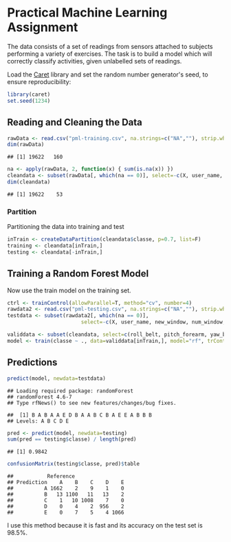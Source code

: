 Practical Machine Learning Assignment
========================================================

The data consists of a set of readings from sensors attached to subjects performing a variety of exercises. The task is to build a model which will correctly classify activities, given unlabelled sets of readings.

Load the [Caret](http://caret.r-forge.r-project.org/) library and set the random number generator's seed, to ensure reproducibility:


```r
library(caret)
set.seed(1234)
```

## Reading and Cleaning the Data

```r
rawData <- read.csv("pml-training.csv", na.strings=c("NA",""), strip.white=T)
dim(rawData)
```

```
## [1] 19622   160
```

```r
na <- apply(rawData, 2, function(x) { sum(is.na(x)) })
cleandata <- subset(rawData[, which(na == 0)], select=-c(X, user_name, new_window, num_window, raw_timestamp_part_1, raw_timestamp_part_2, cvtd_timestamp))
dim(cleandata)
```

```
## [1] 19622    53
```

### Partition
Partitioning the data into training and test 


```r
inTrain <- createDataPartition(cleandata$classe, p=0.7, list=F)
training <- cleandata[inTrain,]
testing <- cleandata[-inTrain,]
```

## Training a Random Forest Model

Now use the train model on the training set.


```r
ctrl <- trainControl(allowParallel=T, method="cv", number=4)
rawdata2 <- read.csv("pml-testing.csv", na.strings=c("NA",""), strip.white=T)
testdata <- subset(rawdata2[, which(na == 0)], 
                        select=-c(X, user_name, new_window, num_window, raw_timestamp_part_1, raw_timestamp_part_2, cvtd_timestamp))

validdata <- subset(cleandata, select=c(roll_belt, pitch_forearm, yaw_belt, magnet_dumbbell_y, pitch_belt, magnet_dumbbell_z, roll_forearm, accel_dumbbell_y, roll_dumbbell, magnet_dumbbell_x,classe))
model <- train(classe ~ ., data=validdata[inTrain,], model="rf", trControl=ctrl)
```

## Predictions

```r
predict(model, newdata=testdata)
```

```
## Loading required package: randomForest
## randomForest 4.6-7
## Type rfNews() to see new features/changes/bug fixes.
```

```
##  [1] B A B A A E D B A A B C B A E E A B B B
## Levels: A B C D E
```

```r
pred <- predict(model, newdata=testing)
sum(pred == testing$classe) / length(pred)
```

```
## [1] 0.9842
```

```r
confusionMatrix(testing$classe, pred)$table
```

```
##           Reference
## Prediction    A    B    C    D    E
##          A 1662    2    9    1    0
##          B   13 1100   11   13    2
##          C    1   10 1008    7    0
##          D    0    4    2  956    2
##          E    0    7    5    4 1066
```


I use this method because it is fast and its accuracy on the test set is 98.5%.

